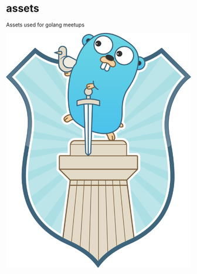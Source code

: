 # assets
Assets used for golang meetups

![alt text](https://github.com/GolangBelgrade/assets/blob/master/glb_logo.png "Golang Belgrade Logo")
